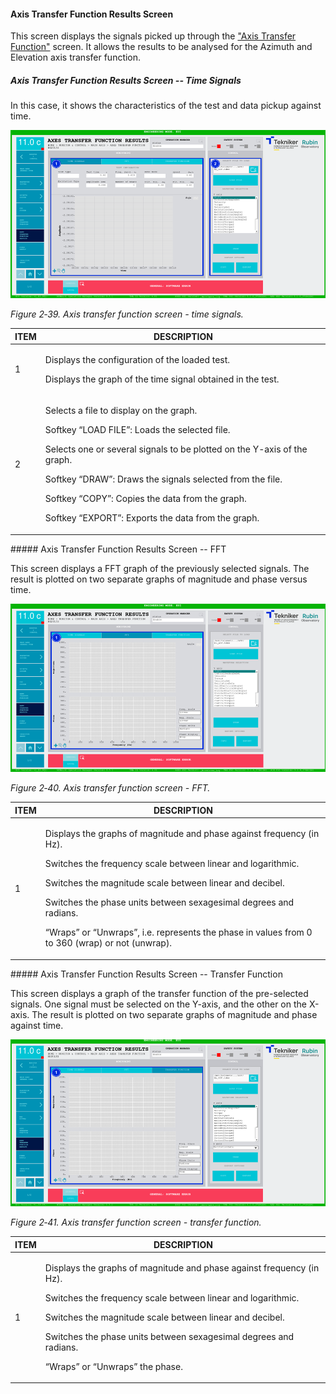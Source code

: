 #### Axis Transfer Function Results Screen

This screen displays the signals picked up through the ["Axis Transfer Function"](./016_PantallaAxisTransferFunction.md) screen. It allows the results to be analysed for the Azimuth and Elevation axis transfer function.

##### Axis Transfer Function Results Screen -- Time Signals

In this case, it shows the characteristics of the test and data pickup against time.

![](../Resources/media/image55.png)

*Figure 2‑39. Axis transfer function screen - time signals.*

<table>
<colgroup>
<col style="width: 13<col style="width: 86</colgroup>
<thead>
<tr class="header">
<th>ITEM</th>
<th>DESCRIPTION</th>
</tr>
</thead>
<tbody>
<tr class="odd">
<td>1</td>
<td><p>Displays the configuration of the loaded test.</p>
<p>Displays the graph of the time signal obtained in the test.</p></td>
</tr>
<tr class="even">
<td>2</td>
<td><p>Selects a file to display on the graph.</p>
<p>Softkey “LOAD FILE”: Loads the selected file.</p>
<p>Selects one or several signals to be plotted on the Y-axis of the graph.</p>
<p>Softkey “DRAW”: Draws the signals selected from the file.</p>
<p>Softkey “COPY”: Copies the data from the graph.</p>
<p>Softkey “EXPORT”: Exports the data from the graph.</p></td>
</tr>
</tbody>
</table>
##### Axis Transfer Function Results Screen -- FFT

This screen displays a FFT graph of the previously selected signals. The result is plotted on two separate graphs of magnitude and phase versus time.

![](../Resources/media/image56.png)

*Figure 2‑40. Axis transfer function screen - FFT.*

<table>
<colgroup>
<col style="width: 13<col style="width: 86</colgroup>
<thead>
<tr class="header">
<th>ITEM</th>
<th>DESCRIPTION</th>
</tr>
</thead>
<tbody>
<tr class="odd">
<td>1</td>
<td><p>Displays the graphs of magnitude and phase against frequency (in Hz).</p>
<p>Switches the frequency scale between linear and logarithmic.</p>
<p>Switches the magnitude scale between linear and decibel.</p>
<p>Switches the phase units between sexagesimal degrees and radians.</p>
<p>“Wraps” or “Unwraps”, i.e. represents the phase in values from 0 to 360 (wrap) or not (unwrap).</p></td>
</tr>
</tbody>
</table>
##### Axis Transfer Function Results Screen -- Transfer Function

This screen displays a graph of the transfer function of the pre-selected signals. One signal must be selected on the Y-axis, and the other on the X-axis. The result is plotted on two separate graphs of magnitude and phase against time.

![](../Resources/media/image57.png)

*Figure 2‑41. Axis transfer function screen - transfer function.*

<table>
<colgroup>
<col style="width: 13<col style="width: 86</colgroup>
<thead>
<tr class="header">
<th>ITEM</th>
<th>DESCRIPTION</th>
</tr>
</thead>
<tbody>
<tr class="odd">
<td>1</td>
<td><p>Displays the graphs of magnitude and phase against frequency (in Hz).</p>
<p>Switches the frequency scale between linear and logarithmic.</p>
<p>Switches the magnitude scale between linear and decibel.</p>
<p>Switches the phase units between sexagesimal degrees and radians.</p>
<p>“Wraps” or “Unwraps” the phase.</p></td>
</tr>
</tbody>
</table>
